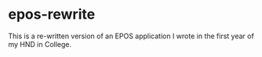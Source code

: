 # epos-rewrite
This is a re-written version of an EPOS application I wrote in the first year of my HND in College.
